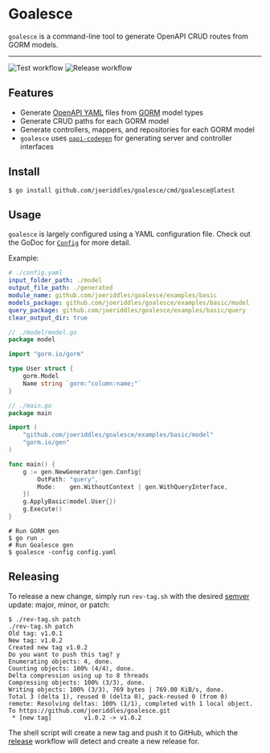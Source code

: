 # Goalesce

`goalesce` is a command-line tool to generate OpenAPI CRUD routes from GORM models.

---
![Test workflow](https://github.com/joeriddles/goalesce/actions/workflows/test.yaml/badge.svg) ![Release workflow](https://github.com/joeriddles/goalesce/actions/workflows/release.yaml/badge.svg)

## Features
- Generate [OpenAPI YAML](https://swagger.io/specification/) files from [GORM](https://gorm.io/) model types
- Generate CRUD paths for each GORM model
- Generate controllers, mappers, and repositories for each GORM model
- `goalesce` uses [`oapi-codegen`](https://github.com/oapi-codegen/oapi-codegen/) for generating server and controller interfaces

## Install
```shell
$ go install github.com/joeriddles/goalesce/cmd/goalesce@latest
```

## Usage
`goalesce` is largely configured using a YAML configuration file. Check out the GoDoc for [`Config`](https://pkg.go.dev/github.com/joeriddles/goalesce/pkg/config#Config) for more detail.


Example:
```yaml
# ./config.yaml
input_folder_path: ./model
output_file_path: ./generated
module_name: github.com/joeriddles/goalesce/examples/basic
models_package: github.com/joeriddles/goalesce/examples/basic/model
query_package: github.com/joeriddles/goalesce/examples/basic/query
clear_output_dir: true
```

```go
// ./model/model.go
package model

import "gorm.io/gorm"

type User struct {
	gorm.Model
	Name string `gorm:"column:name;"`
}
```

```go
// ./main.go
package main

import (
	"github.com/joeriddles/goalesce/examples/basic/model"
	"gorm.io/gen"
)

func main() {
	g := gen.NewGenerator(gen.Config{
		OutPath: "query",
		Mode:    gen.WithoutContext | gen.WithQueryInterface,
	})
	g.ApplyBasic(model.User{})
	g.Execute()
}
```

```shell
# Run GORM gen
$ go run .
# Run Goalesce gen
$ goalesce -config config.yaml
```

## Releasing

To release a new change, simply run `rev-tag.sh` with the desired [semver](https://semver.org/) update: major, minor, or patch:

```shell
$ ./rev-tag.sh patch
./rev-tag.sh patch
Old tag: v1.0.1
New tag: v1.0.2
Created new tag v1.0.2
Do you want to push this tag? y
Enumerating objects: 4, done.
Counting objects: 100% (4/4), done.
Delta compression using up to 8 threads
Compressing objects: 100% (3/3), done.
Writing objects: 100% (3/3), 769 bytes | 769.00 KiB/s, done.
Total 3 (delta 1), reused 0 (delta 0), pack-reused 0 (from 0)
remote: Resolving deltas: 100% (1/1), completed with 1 local object.
To https://github.com/joeriddles/goalesce.git
 * [new tag]         v1.0.2 -> v1.0.2
```

The shell script will create a new tag and push it to GitHub, which the [release](https://github.com/joeriddles/goalesce/blob/main/.github/workflows/release.yaml) workflow will detect and create a new release for.

